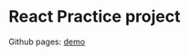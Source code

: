 # React Practice project

Github pages: [demo](https://thomas-horvath.github.io/PK_react_practice)


